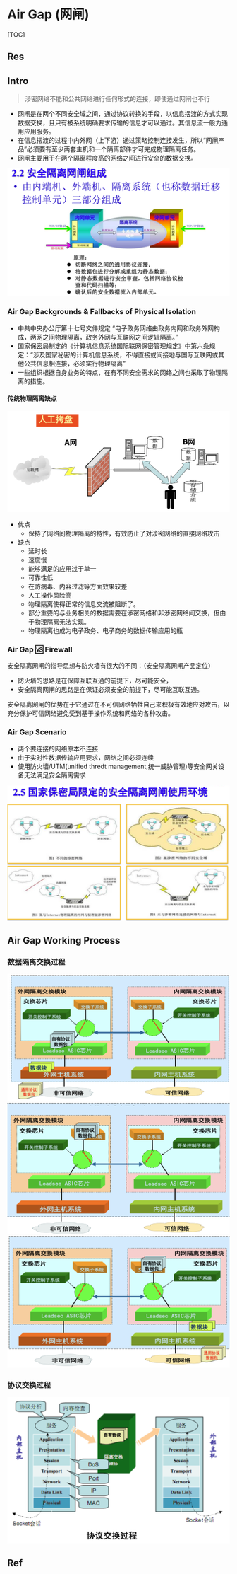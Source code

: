 # Air Gap (网闸)

[TOC]



## Res



## Intro
> 涉密网络不能和公共网络进行任何形式的连接，即使通过网闸也不行

- 网闸是在两个不同安全域之间，通过协议转换的手段，以信息摆渡的方式实现数据交换，且只有被系统明确要求传输的信息才可以通过。其信息流一般为通用应用服务。
- 在信息摆渡的过程中内外网（上下游）通过策略控制连接发生，所以“网闸产品”必须要有至少两套主机和一个隔离部件才可完成物理隔离任务。
- 网闸主要用于在两个隔离程度高的网络之间进行安全的数据交换。

![](../../../../../../Assets/Pics/Screenshot%202023-12-04%20at%2011.08.54PM.png)

### Air Gap Backgrounds & Fallbacks of Physical Isolation
- 中共中央办公厅第十七号文件规定 “电子政务网络由政务内网和政务外网构成，两网之间物理隔离，政务外网与互联网之间逻辑隔离。”
- 国家保密局制定的《计算机信息系统国际联网保密管理规定》中第六条规定：“涉及国家秘密的计算机信息系统，不得直接或间接地与国际互联网或其他公共信息相连接，必须实行物理隔离”
- 一些组织根据自身业务的特点，在有不同安全需求的网络之间也采取了物理隔离的措施。
#### 传统物理隔离缺点
![](../../../../../../Assets/Pics/Screenshot%202023-12-04%20at%2011.12.33PM.png)
- 优点
	- 保持了网络间物理隔离的特性，有效防止了对涉密网络的直接网络攻击
- 缺点
	- 延时长
	- 速度慢
	- 能够满足的应用过于单一
	- 可靠性低
	- 在防病毒、内容过滤等方面效果较差
	- 人工操作风险高
	- 物理隔离使得正常的信息交流被阻断了。
	- 部分重要的与业务相关的数据需要在涉密网络和非涉密网络间交换，但由于物理隔离无法实现。
	- 物理隔离也成为电子政务、电子商务的数据传输应用的瓶

### Air Gap 🆚 Firewall
安全隔离网闸的指导思想与防火墙有很大的不同：（安全隔离网闸产品定位）
- 防火墙的思路是在保障互联互通的前提下，尽可能安全，
- 安全隔离网闸的思路是在保证必须安全的前提下，尽可能互联互通。

安全隔离网闸的优势在于它通过在不可信网络牺牲自己来积极有效地应对攻击，以充分保护可信网络避免受到基于操作系统和网络的各种攻击。

### Air Gap Scenario
- 两个要连接的网络原本不连接
- 由于实时性数据传输应用要求，网络之间必须连续
- 使用防火墙/UTM(unified thredt management,统一威胁管理)等安全网关设备无法满足安全隔离需求

![](../../../../../../Assets/Pics/Screenshot%202023-12-04%20at%2011.07.16PM.png)



## Air Gap Working Process
### 数据隔离交换过程
![](../../../../../../Assets/Pics/Screenshot%202023-12-04%20at%2011.09.49PM.png)
![](../../../../../../Assets/Pics/Screenshot%202023-12-04%20at%2011.10.00PM.png)
![](../../../../../../Assets/Pics/Screenshot%202023-12-04%20at%2011.10.10PM.png)

### 协议交换过程
![](../../../../../../Assets/Pics/Screenshot%202023-12-04%20at%2011.10.22PM.png)



## Ref
[安全隔离与信息交换系统]: https://www.qianxin.com/product/detail/pid/335
[安全隔离与信息交换系统（双向网闸）]: https://www.qianxin.com/product/detail/pid/374
[网闸是什么，网闸和防火墙之间的区别是什么？| 腾讯云]: https://cloud.tencent.com/developer/article/1842021
[什么是网闸？网闸有哪些功能 - 网盾网络安全培训的文章 - 知乎]: https://zhuanlan.zhihu.com/p/498598628
